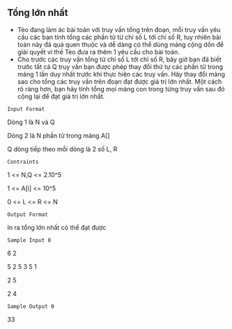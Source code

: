 ## Tổng lớn nhất
- Tèo đang làm ác bài toán với truy vấn tổng trên đoạn, mỗi truy vấn yêu cầu các bạn tính tổng các phần tử từ chỉ số L tới chỉ số R, tuy nhiên bài toán này đã quá quen thuộc và dễ dàng có thể dùng mảng cộng dồn để giải quyết vì thế Tèo đưa ra thêm 1 yêu cầu cho bài toán.
- Cho trước các truy vấn tổng từ chỉ số L tới chỉ số R, bây giờ bạn đã biết trước tất cả Q truy vấn bạn được phép thay đổi thứ tự các phần tử trong mảng 1 lần duy nhất trước khi thực hiện các truy vấn. Hãy thay đổi mảng sao cho tổng các truy vấn trên đoạn đạt được giá trị lớn nhất. Một cách rõ ràng hơn, bạn hãy tính tổng mọi mảng con trong từng truy vấn sau đó cộng lại để đạt giá trị lớn nhất.

`Input Format`

Dòng 1 là N và Q

Dòng 2 là N phần tử trong mảng A[]

Q dòng tiếp theo mỗi dòng là 2 số L, R

`Contraints`

1 <= N,Q <= 2.10^5

1 <= A[i] <= 10^5

0 <= L <= R <= N

`Output Format`

In ra tổng lớn nhất có thể đạt được

`Sample Input 0`

6 2

5 2 5 3 5 1

2 5

2 4  

`Sample Output 0`

33

